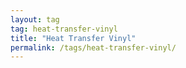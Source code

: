 ```yaml
---
layout: tag
tag: heat-transfer-vinyl
title: "Heat Transfer Vinyl"
permalink: /tags/heat-transfer-vinyl/
---
```

